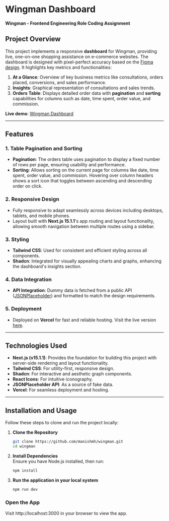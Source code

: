 # Wingman Dashboard

**Wingman - Frontend Engineering Role Coding Assignment**

## Project Overview

This project implements a responsive **dashboard** for Wingman, providing live, one-on-one shopping assistance on e-commerce websites. The dashboard is designed with pixel-perfect accuracy based on the [Figma design](https://www.figma.com/design/2iyOE3Sud9sLjtJcGIFhEE/Frontend-Coding-Assignment?node-id=1-3499&m=dev&t=A7o3UA3Byp66iWCO-1). It highlights key metrics and functionalities:

1. **At a Glance**: Overview of key business metrics like consultations, orders placed, conversions, and sales performance.
2. **Insights**: Graphical representation of consultations and sales trends.
3. **Orders Table**: Displays detailed order data with **pagination** and **sorting** capabilities for columns such as date, time spent, order value, and commission.

**Live demo**: [Wingman Dashboard](https://wingman-mh.vercel.app/)

---

## Features

### 1. **Table Pagination and Sorting**

- **Pagination**: The orders table uses pagination to display a fixed number of rows per page, ensuring usability and performance.
- **Sorting**: Allows sorting on the current page for columns like date, time spent, order value, and commission. Hovering over column headers shows a sort icon that toggles between ascending and descending order on click.

### 2. **Responsive Design**

- Fully responsive to adapt seamlessly across devices including desktops, tablets, and mobile phones.
- Layout built with **Next.js 15.1.1**'s app routing and layout functionality, allowing smooth navigation between multiple routes using a sidebar.

### 3. **Styling**

- **Tailwind CSS**: Used for consistent and efficient styling across all components.
- **Shadcn**: Integrated for visually appealing charts and graphs, enhancing the dashboard's insights section.

### 4. **Data Integration**

- **API Integration**: Dummy data is fetched from a public API ([JSONPlaceholder](https://jsonplaceholder.typicode.com)) and formatted to match the design requirements.

### 5. **Deployment**

- Deployed on **Vercel** for fast and reliable hosting. Visit the live version [here](https://wingman-mh.vercel.app/).

---

## Technologies Used

- **Next.js (v15.1.1)**: Provides the foundation for building this project with server-side rendering and layout functionality.
- **Tailwind CSS**: For utility-first, responsive design.
- **Shadcn**: For interactive and aesthetic graph components.
- **React Icons**: For intuitive iconography.
- **JSONPlaceholder API**: As a source of fake data.
- **Vercel**: For seamless deployment and hosting.

---

## Installation and Usage

Follow these steps to clone and run the project locally:

1. **Clone the Repository**
   ```bash
   git clone https://github.com/manishmh/wingman.git
   cd wingman
   ```
2. **Install Dependencies**  
   Ensure you have Node.js installed, then run:
   ```bash
   npm install
   ```
3. **Run the application in your local system**
    ```bash
    npm run dev
    ```

### Open the App
Visit http://localhost:3000 in your browser to view the app.
